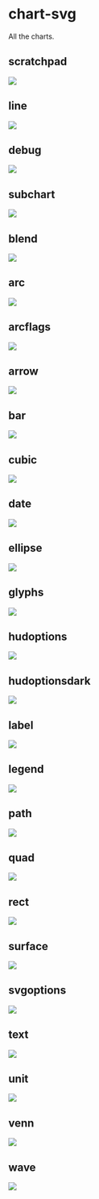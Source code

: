 chart-svg
=========

All the charts.

scratchpad
---
![](other/t1.svg)

line
---
![](other/line.svg)

debug
---
![](other/debug.svg)

subchart
---
![](other/subchart.svg)

blend
---
![](other/blend.svg)

arc
---
![](other/arc.svg)

arcflags
---
![](other/arcflags.svg)

arrow
---
![](other/arrow.svg)

bar
---
![](other/bar.svg)

cubic
---
![](other/cubic.svg)

date
---
![](other/date.svg)

ellipse
---
![](other/ellipse.svg)

glyphs
---
![](other/glyphs.svg)

hudoptions
---
![](other/hudoptions.svg)

hudoptionsdark
---
![](other/hudoptionsdark.svg)

label
---
![](other/label.svg)

legend
---
![](other/legend.svg)

path
---
![](other/path.svg)

quad
---
![](other/quad.svg)

rect
---
![](other/rect.svg)

surface
---
![](other/surface.svg)

svgoptions
---
![](other/svgoptions.svg)

text
---
![](other/text.svg)

unit
---
![](other/unit.svg)

venn
---
![](other/venn.svg)

wave
---
![](other/wave.svg)




